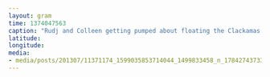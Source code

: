 ```yaml
---
layout: gram
time: 1374047563
caption: "Rudj and Colleen getting pumped about floating the Clackamas River."
latitude: 
longitude: 
media:
- media/posts/201307/11371174_1599035853714044_1499833458_n_17842743733000351.jpg
---
```

